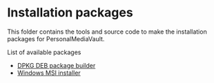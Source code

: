 # Installation packages

This folder contains the tools and source code to make the installation packages for PersonalMediaVault.

List of available packages

 - [DPKG DEB package builder](./dpkg-deb/)
 - [Windows MSI installer](./windows-msi/)
